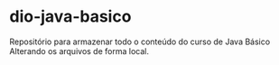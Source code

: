 # dio-java-basico
Repositório para armazenar todo o conteúdo do curso de Java Básico
Alterando os arquivos de forma local.
